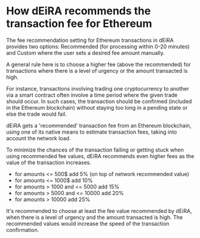 # How dEiRA recommends the transaction fee for Ethereum

The fee recommendation setting for Ethereum transactions in dEiRA provides two options: Recommended (for processing within 0-20 minutes) and Custom where the user sets a desired fee amount manually.

A general rule here is to choose a higher fee (above the recommended) for transactions where there is a level of urgency or the amount transacted is high.

For instance, transactions involving trading one cryptocurrency to another via a smart contract often involve a time period where the given trade should occur. In such cases, the transaction should be confirmed (included in the Ethereum blockchain) without staying too long in a pending state or else the trade would fail.

dEiRA gets a 'recommended' transaction fee from an Ethereum blockchain, using one of its native means to estimate transaction fees, taking into account the network load.

To minimize the chances of the transaction failing or getting stuck when using recommended fee values, dEiRA recommends even higher fees as the value of the transaction increases.

- for amounts <= 500$ add 5% (on top of network recommended value)
- for amounts <= 1000$ add 10%
- for amounts > 1000 and <= 5000 add 15%
- for amounts > 5000 and <= 10000 add 20%
- for amounts > 10000 add 25%

It's recommended to choose at least the fee value recommended by dEiRA, when there is a level of urgency and the amount transacted is high. The recommended values would increase the speed of the transaction confirmation.
